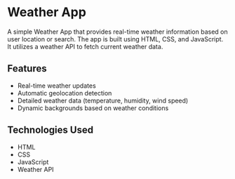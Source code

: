 # Weather App

A simple Weather App that provides real-time weather information based on user location or search. The app is built using HTML, CSS, and JavaScript. It utilizes a weather API to fetch current weather data.

## Features

- Real-time weather updates
- Automatic geolocation detection
- Detailed weather data (temperature, humidity, wind speed)
- Dynamic backgrounds based on weather conditions

## Technologies Used

- HTML
- CSS
- JavaScript
- Weather API 

